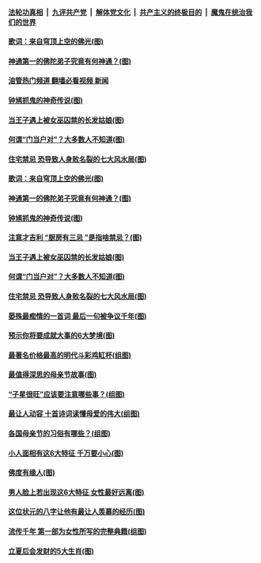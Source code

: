 ####  [法轮功真相](../../../../basic/blob/master/README.md?t=05101701) &nbsp;|&nbsp; [九评共产党](../../../../9ping.md/blob/master/README.md?t=05101701) &nbsp;|&nbsp; [解体党文化](../../../../jtdwh.md/blob/master/README.md?t=05101701)  &nbsp;|&nbsp; [共产主义的终极目的](../../../../gczydzjmd.md/blob/master/README.md?t=05101701) &nbsp;|&nbsp; [魔鬼在统治我们的世界](../../../../mgztzwmdsj.md/blob/master/README.md?t=05101701) 

#### [歌词：来自穹顶上空的佛光(图)](../pages/p7/1005954.md?t=05101701) 

#### [神通第一的佛陀弟子究竟有何神通？(图)](../pages/p7/1005180.md?t=05101701) 

#### [油管热门频道 翻墙必看视频 新闻](http://45.76.130.85:81/youtube.html?05101701)

#### [钟馗抓鬼的神奇传说(图)](../pages/p7/1005896.md?t=05101701) 

#### [当王子遇上被女巫囚禁的长发姑娘(图)](../pages/p7/1005884.md?t=05101701) 

#### [何谓“门当户对”？大多数人不知道(图)](../pages/p7/1005707.md?t=05101701) 

#### [住宅禁忌 恐导致人身败名裂的七大风水局(图)](../pages/p7/1003177.md?t=05101701) 

#### [歌词：来自穹顶上空的佛光(图)](../pages/p7/1005954.md?t=05101701) 

#### [神通第一的佛陀弟子究竟有何神通？(图)](../pages/p7/1005180.md?t=05101701) 

#### [钟馗抓鬼的神奇传说(图)](../pages/p7/1005896.md?t=05101701) 

#### [注意才吉利 “厨房有三忌 ”是指啥禁忌？(图)](../pages/p7/1003176.md?t=05101701) 

#### [当王子遇上被女巫囚禁的长发姑娘(图)](../pages/p7/1005884.md?t=05101701) 

#### [何谓“门当户对”？大多数人不知道(图)](../pages/p7/1005707.md?t=05101701) 

#### [住宅禁忌 恐导致人身败名裂的七大风水局(图)](../pages/p7/1003177.md?t=05101701) 

#### [晏殊最痴情的一首词 最后一句被争议千年(图)](../pages/p7/1001666.md?t=05101701) 

#### [预示你将要成就大事的6大梦境(图)](../pages/p7/997871.md?t=05101701) 

#### [最著名价格最高的明代斗彩鸡缸杯(组图)](../pages/p7/1000448.md?t=05101701) 

#### [最值得深思的母亲节故事(图)](../pages/p7/1005709.md?t=05101701) 

#### [“子星很旺”应该要注意哪些事？(组图)](../pages/p7/1003960.md?t=05101701) 

#### [最让人动容 十首诗词读懂母爱的伟大(组图)](../pages/p7/1005751.md?t=05101701) 

#### [各国母亲节的习俗有哪些？(组图)](../pages/p7/1005708.md?t=05101701) 

#### [小人面相有这6大特征 千万要小心(图)](../pages/p7/1005538.md?t=05101701) 

#### [佛度有缘人(图)](../pages/p7/1005409.md?t=05101701) 

#### [男人脸上若出现这6大特征 女性最好远离(图)](../pages/p7/1005533.md?t=05101701) 

#### [这位状元的八字让他有最让人羡慕的经历(图)](../pages/p7/1003668.md?t=05101701) 

#### [流传千年 第一部为女性所写的完整典籍(组图)](../pages/p7/1004961.md?t=05101701) 

#### [立夏后会发财的5大生肖(图)](../pages/p7/1005526.md?t=05101701) 

<img src='http://gfw-breaker.win/goodnews/indexes/p7.md' width='0px' height='0px'/>
